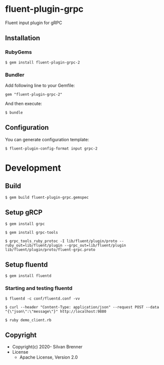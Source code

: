 # fluent-plugin-grpc
Fluent input plugin for gRPC

## Installation

### RubyGems

```
$ gem install fluent-plugin-grpc-2
```

### Bundler

Add following line to your Gemfile:

```rub
gem "fluent-plugin-grpc-2"
```

And then execute:

```
$ bundle
```

## Configuration

You can generate configuration template:

```
$ fluent-plugin-config-format input grpc-2
```

# Development

## Build

```
$ gem build fluent-plugin-grpc.gemspec
```

## Setup gRCP

```
$ gem install grpc
```

```
$ gem install grpc-tools
```

```
$ grpc_tools_ruby_protoc -I lib/fluent/plugin/proto --ruby_out=lib/fluent/plugin --grpc_out=lib/fluent/plugin lib/fluent/plugin/proto/fluent-grpc.proto
```

## Setup fluentd

```
$ gem install fluentd
```

### Starting and testing fluentd

```
$ fluentd -c conf/fluentd.conf -vv
```

```
$ curl --header "Content-Type: application/json" --request POST --data "{\"json\":\"message\"}" http://localhost:9880
```

```
$ ruby demo_client.rb
```

## Copyright

* Copyright(c) 2020- Silvan Brenner
* License
  * Apache License, Version 2.0
